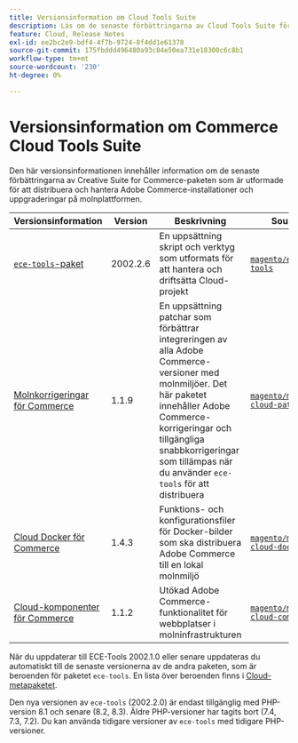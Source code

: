 ```yaml
---
title: Versionsinformation om Cloud Tools Suite
description: Läs om de senaste förbättringarna av Cloud Tools Suite för Adobe Commerce.
feature: Cloud, Release Notes
exl-id: ee2bc2e9-bdf4-4f7b-9724-8f4dd1e61378
source-git-commit: 175fbddd496480a93c84e50ea731e18300c6c8b1
workflow-type: tm+mt
source-wordcount: '230'
ht-degree: 0%

---
```


# Versionsinformation om Commerce Cloud Tools Suite

Den här versionsinformationen innehåller information om de senaste förbättringarna av Creative Suite for Commerce-paketen som är utformade för att distribuera och hantera Adobe Commerce-installationer och uppgraderingar på molnplattformen.

| Versionsinformation | Version | Beskrivning | Source |
| ----------------- |----------| ---------------------------------------- | --------------------------- |
| [`ece-tools`-paket](ece-tools-package.md) | 2002.2.6 | En uppsättning skript och verktyg som utformats för att hantera och driftsätta Cloud-projekt | [`magento/ece-tools`](https://github.com/magento/ece-tools/tree/2002.2.6) |
| [Molnkorrigeringar för Commerce](cloud-patches.md) | 1.1.9 | En uppsättning patchar som förbättrar integreringen av alla Adobe Commerce-versioner med molnmiljöer. Det här paketet innehåller Adobe Commerce-korrigeringar och tillgängliga snabbkorrigeringar som tillämpas när du använder `ece-tools` för att distribuera | [`magento/magento-cloud-patches`](https://github.com/magento/magento-cloud-patches/tree/1.1.9) |
| [Cloud Docker för Commerce](cloud-docker.md) | 1.4.3 | Funktions- och konfigurationsfiler för Docker-bilder som ska distribuera Adobe Commerce till en lokal molnmiljö | [`magento/magento-cloud-docker`](https://github.com/magento/magento-cloud-docker/tree/1.4.3) |
| [Cloud-komponenter för Commerce](cloud-components.md) | 1.1.2 | Utökad Adobe Commerce-funktionalitet för webbplatser i molninfrastrukturen | [`magento/magento-cloud-components`](https://github.com/magento/magento-cloud-components/tree/1.1.2) |

När du uppdaterar till ECE-Tools 2002.1.0 eller senare uppdateras du automatiskt till de senaste versionerna av de andra paketen, som är beroenden för paketet `ece-tools`. En lista över beroenden finns i [Cloud-metapaketet](../development/overview.md#cloud-metapackage).

Den nya versionen av `ece-tools` (2002.2.0) är endast tillgänglig med PHP-version 8.1 och senare (8.2, 8.3). Äldre PHP-versioner har tagits bort (7.4, 7.3, 7.2). Du kan använda tidigare versioner av `ece-tools` med tidigare PHP-versioner.
